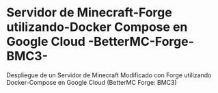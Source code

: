 # Servidor de Minecraft-Forge utilizando-Docker Compose en Google Cloud -BetterMC-Forge-BMC3-
Despliegue de un Servidor de Minecraft Modificado con Forge utilizando Docker-Compose en Google Cloud (BetterMC Forge: BMC3)
